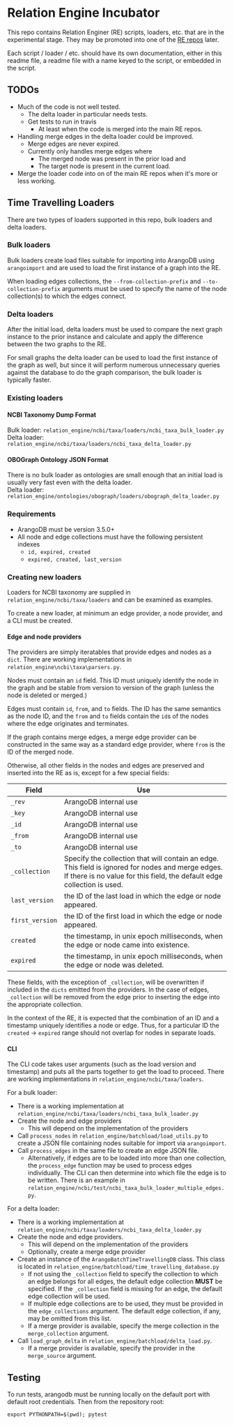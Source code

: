 # Relation Engine Incubator

This repo contains Relation Enginer (RE) scripts, loaders, etc. that are in the experimental stage.
They may be promoted into one of the [RE repos](https://kbase.github.io/) later.

Each script / loader / etc. should have its own documentation, either in this readme file,
a readme file with a name keyed to the script, or embedded in the script.

## TODOs

* Much of the code is not well tested.
  * The delta loader in particular needs tests.
  * Get tests to run in travis
    * At least when the code is merged into the main RE repos.
* Handling merge edges in the delta loader could be improved.
  * Merge edges are never expired.
  * Currently only handles merge edges where
    * The merged node was present in the prior load and
    * The target node is present in the current load.
* Merge the loader code into on of the main RE repos when it's more or less working.

## Time Travelling Loaders

There are two types of loaders supported in this repo, bulk loaders and delta loaders.

### Bulk loaders

Bulk loaders create load files suitable for importing into ArangoDB using `arangoimport` and are
used to load the first instance of a graph into the RE.

When loading edges collections, the `--from-collection-prefix` and `--to-collection-prefix`
arguments must be used to specify the name of the node collection(s) to which the edges connect.

### Delta loaders

After the initial load, delta loaders must be used to compare the next graph instance to the
prior instance and calculate and apply the difference between the two graphs to the RE.

For small graphs the delta loader can be used to load the first instance of the graph as well,
but since it will perform numerous unnecessary queries against the database to do the graph
comparison, the bulk loader is typically faster.

### Existing loaders

#### NCBI Taxonomy Dump Format

Bulk loader: `relation_engine/ncbi/taxa/loaders/ncbi_taxa_bulk_loader.py`  
Delta loader: `relation_engine/ncbi/taxa/loaders/ncbi_taxa_delta_loader.py`

#### OBOGraph Ontology JSON Format

There is no bulk loader as ontologies are small enough that an initial load is usually very
fast even with the delta loader.  
Delta loader: `relation_engine/ontologies/obograph/loaders/obograph_delta_loader.py`

### Requirements

* ArangoDB must be version 3.5.0+
* All node and edge collections must have the following persistent indexes
  * `id, expired, created`
  * `expired, created, last_version`

### Creating new loaders

Loaders for NCBI taxonomy are supplied in `relation_engine/ncbi/taxa/loaders` and can be examined
as examples.

To create a new loader, at minimum an edge provider, a node provider, and a CLI must be
created.

#### Edge and node providers

The providers are simply iteratables that provide edges and nodes as a `dict`. There are working
implementations in `relation_engine\ncbi\taxa\parsers.py`.

Nodes must contain an `id` field. This ID must uniquely identify the node in the graph and
be stable from version to version of the graph (unless the node is deleted or merged.)

Edges must contain `id`, `from`, and `to` fields. The ID has the same semantics as the node ID,
and the `from` and `to` fields contain the `id`s of the nodes where the edge originates and
terminates.

If the graph contains merge edges, a merge edge provider can be constructed in the same way as a
standard edge provider, where `from` is the ID of the merged node.

Otherwise, all other fields in the nodes and edges are preserved and inserted into the RE as is,
except for a few special fields:

|Field|Use|
|-----|---|
|`_rev`|ArangoDB internal use|
|`_key`|ArangoDB internal use|
|`_id`|ArangoDB internal use|
|`_from`|ArangoDB internal use|
|`_to`|ArangoDB internal use|
|`_collection`|Specify the collection that will contain an edge. This field is ignored for nodes and merge edges. If there is no value for this field, the default edge collection is used.|
|`last_version`| the ID of the last load in which the edge or node appeared.|
|`first_version`| the ID of the first load in which the edge or node appeared.|
|`created`| the timestamp, in unix epoch milliseconds, when the edge or node came into existence.|
|`expired`| the timestamp, in unix epoch milliseconds, when the edge or node was deleted.|

These fields, with the exception of `_collection`, will be overwritten if included in the `dicts`
emitted from the providers. In the case of edges, `_collection` will be removed from the edge
prior to inserting the edge into the appropriate collection.

In the context of the RE, it is expected that the combination of an ID and a timestamp uniquely
identifies a node or edge. Thus, for a particular ID the `created` -> `expired` range should not
overlap for nodes in separate loads.

#### CLI

The CLI code takes user arguments (such as the load version and timestamp) and puts all the parts
together to get the load to proceed. There are working implementations in
`relation_engine/ncbi/taxa/loaders`.

For a bulk loader:
* There is a working implementation at `relation_engine/ncbi/taxa/loaders/ncbi_taxa_bulk_loader.py`
* Create the node and edge providers
  * This will depend on the implementation of the providers
* Call `process_nodes` in `relation_engine/batchload/load_utils.py` to create a JSON file
  containing nodes suitable for import via `arangoimport`.
* Call `process_edges` in the same file to create an edge JSON file.
  * Alternatively, if edges are to be loaded into more than one collection, the `process_edge`
    function may be used to process edges individually. The CLI can then determine into which
    file the edge is to be written. There is an example in
    `relation_engine/ncbi/test/ncbi_taxa_bulk_loader_multiple_edges.py`.

For a delta loader:
* There is a working implementation at
  `relation_engine/ncbi/taxa/loaders/ncbi_taxa_delta_loader.py`
* Create the node and edge providers.
  * This will depend on the implementation of the providers
  * Optionally, create a merge edge provider
* Create an instance of the `ArangoBatchTimeTravellingDB` class. This class is located in
  `relation_engine/batchload/time_travelling_database.py`
  * If not using the `_collection` field to specify the collection to which an edge belongs for
    all edges, the default edge collection **MUST** be specified. If the `_collection` field
    is missing for an edge, the default edge collection will be used.
  * If multiple edge collections are to be used, they must be provided in the `edge_collections`
    argument. The default edge collection, if any, may be omitted from this list.
  * If a merge provider is available, specify the merge collection in the `merge_collection`
    argument.
* Call `load_graph_delta` in `relation_engine/batchload/delta_load.py`.
  * If a merge provider is available, specify the provider in the `merge_source` argument.


## Testing
To run tests, arangodb must be running locally on the default port with default root credentials.
Then from the repository root:
```
export PYTHONPATH=$(pwd); pytest
```